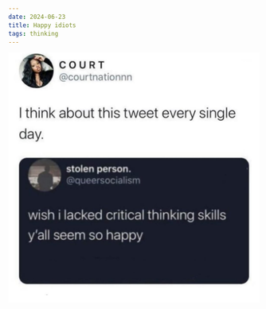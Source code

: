 ```yaml
---
date: 2024-06-23
title: Happy idiots
tags: thinking
---
```


![dumb](https://raw.githubusercontent.com/muneer78/muneer78.github.io/master/images/criticalthinking.jpg)
